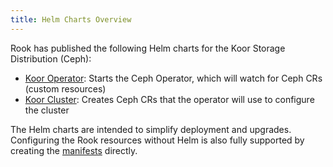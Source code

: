 ```yaml
---
title: Helm Charts Overview
---
```


Rook has published the following Helm charts for the Koor Storage Distribution (Ceph):

* [Koor Operator](operator-chart.md): Starts the Ceph Operator, which will watch for Ceph CRs (custom resources)
* [Koor Cluster](ceph-cluster-chart.md): Creates Ceph CRs that the operator will use to configure the cluster

The Helm charts are intended to simplify deployment and upgrades.
Configuring the Rook resources without Helm is also fully supported by creating the
[manifests](https://github.com/koor-tech/koor/tree/master/deploy/examples)
directly.
